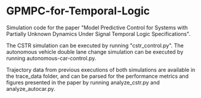 # GPMPC-for-Temporal-Logic

Simulation code for the paper "Model Predictive Control for Systems with Partially Unknown Dynamics Under Signal Temporal Logic Specifications". 

The CSTR simulation can be executed by running "cstr_control.py". The autonomous vehicle double lane change simulation can be executed by running autonomous-car-control.py. 

Trajectory data from previous executions of both simulations are available in the trace_data folder, and can be parsed for the performance metrics and figures presented in the paper by running analyze_cstr.py and analyze_autocar.py. 